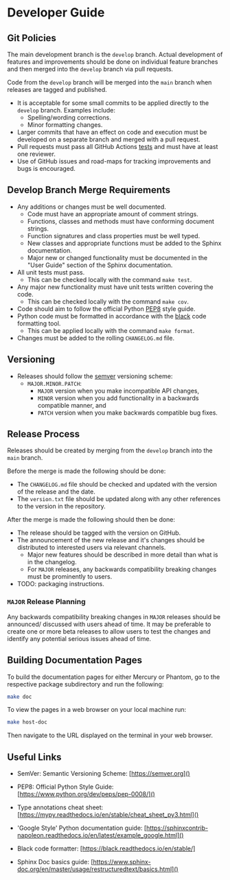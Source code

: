 # Developer Guide

## Git Policies

The main development branch is the `develop` branch. Actual development of features and
improvements should be done on individual feature branches and then merged into the
`develop` branch via pull requests.

Code from the `develop` branch will be merged into the `main` branch when releases are
tagged and published.

- It is acceptable for some small commits to be applied directly to the `develop` branch.
  Examples include:
  - Spelling/wording corrections.
  - Minor formatting changes.
- Larger commits that have an effect on code and execution must be developed on a
  separate branch and merged with a pull request.
- Pull requests must pass all GitHub Actions [tests](https://github.com/jpmorganchase/Phantom/blob/main/.github/workflows/workflow.yml)
  and must have at least one reviewer.
- Use of GitHub issues and road-maps for tracking improvements and bugs is encouraged.


## Develop Branch Merge Requirements

- Any additions or changes must be well documented.
  - Code must have an appropriate amount of comment strings.
  - Functions, classes and methods must have conforming document strings.
  - Function signatures and class properties must be well typed.
  - New classes and appropriate functions must be added to the Sphinx documentation.
  - Major new or changed functionality must be documented in the "User Guide" section
    of the Sphinx documentation.
- All unit tests must pass.
  - This can be checked locally with the command `make test`.
- Any major new functionality must have unit tests written covering the code.
  - This can be checked locally with the command `make cov`.
- Code should aim to follow the official Python [PEP8](https://www.python.org/dev/peps/pep-0008/)
  style guide.
- Python code must be formatted in accordance with the [black](https://black.readthedocs.io/en/stable/)
  code formatting tool.
  - This can be applied locally with the command `make format`.
- Changes must be added to the rolling `CHANGELOG.md` file.


## Versioning

- Releases should follow the [semver](https://semver.org) versioning scheme:
  - `MAJOR.MINOR.PATCH`:
    - `MAJOR` version when you make incompatible API changes,
    - `MINOR` version when you add functionality in a backwards compatible manner, and
    - `PATCH` version when you make backwards compatible bug fixes.


## Release Process

Releases should be created by merging from the `develop` branch into the `main` branch.

Before the merge is made the following should be done:

- The `CHANGELOG.md` file should be checked and updated with the version of the release
  and the date.
- The `version.txt` file should be updated along with any other references to the 
  version in the repository.

After the merge is made the following should then be done:

- The release should be tagged with the version on GitHub.
- The announcement of the new release and it's changes should be distributed to
  interested users via relevant channels.
  - Major new features should be described in more detail than what is in the changelog.
  - For `MAJOR` releases, any backwards compatibility breaking changes must be
    prominently to users.
- TODO: packaging instructions.


### `MAJOR` Release Planning

Any backwards compatibility breaking changes in `MAJOR` releases should be announced/
discussed with users ahead of time. It may be preferable to create one or more beta
releases to allow users to test the changes and identify any potential serious issues
ahead of time.


## Building Documentation Pages

To build the documentation pages for either Mercury or Phantom, go to the respective
package subdirectory and run the following:

```sh
make doc
```

To view the pages in a web browser on your local machine run:

```sh
make host-doc
```

Then navigate to the URL displayed on the terminal in your web browser.


## Useful Links

- SemVer: Semantic Versioning Scheme:
    [https://semver.org]()

- PEP8: Official Python Style Guide:
    [https://www.python.org/dev/peps/pep-0008/]()

- Type annotations cheat sheet:
    [https://mypy.readthedocs.io/en/stable/cheat_sheet_py3.html]()

- 'Google Style' Python documentation guide:
    [https://sphinxcontrib-napoleon.readthedocs.io/en/latest/example_google.html]()

- Black code formatter:
    [https://black.readthedocs.io/en/stable/]

- Sphinx Doc basics guide:
    [https://www.sphinx-doc.org/en/master/usage/restructuredtext/basics.html]()
